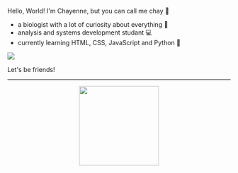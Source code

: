 Hello, World! I'm Chayenne, but you can call me chay 🔮

- a biologist with a lot of curiosity about everything 🌱
- analysis and systems development studant 💻
- currently learning HTML, CSS, JavaScript and Python 🐍 
  
![](https://github.com/chagasdecastro/chagasdecastro/blob/main/Untitled_Artwork.gif)

Let's be friends!

<div align="center">
  <a href="https://github.com/chagasdecastro">
    <hr>
  <img height="180em" src="https://github-readme-stats.vercel.app/api?username=chagasdecastro&show_icons=true&theme=dracula&include_all_commits=true&count_private=false"/>
</div>
